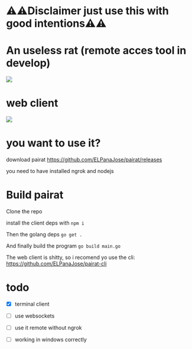 

<h1>⚠️⚠️Disclaimer just use this with good intentions⚠️⚠️</h1>

<h1>An useless rat (remote acces tool in develop)</h1>

<img src="https://mamalinda.tk/sisa.png">

<h1>web client</h1>
  
<img src="https://mamalinda.tk/client.png">

<h1>you want to use it?</h1>

download pairat https://github.com/ELPanaJose/pairat/releases

you need to have installed ngrok and nodejs

<h1>Build pairat</h1>

Clone the repo

install the client deps with ```npm i```

Then the golang deps ```go get .```

And finally build the program  ```go build main.go```

The web client is shitty, so i recomend yo use the cli: https://github.com/ELPanaJose/pairat-cli

<h1>todo</h1>

- [x] terminal client
- [ ] use websockets
- [ ] use it remote without ngrok
- [ ] working in windows correctly


